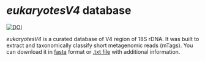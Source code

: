 # *eukaryotesV4* database

[![DOI](https://zenodo.org/badge/198411321.svg)](https://zenodo.org/badge/latestdoi/198411321)

*eukaryotesV4* is a curated database of V4 region of 18S rDNA. It was built to extract and taxonomically classify short metagenomic reads (mTags). You can download it in [fasta](db/eukaryotesV4_v1.fasta) format or [.txt file](db/eukaryotesV4_tax_v1.txt
) with additional information.
